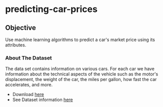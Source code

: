 # predicting-car-prices

## Objective
Use machine learning algorithms to predict a car's market price using its attributes.

### About The Dataset
The data set contains information on various cars. For each car we have information about the technical aspects of the vehicle such as the motor's displacement, the weight of the car, the miles per gallon, how fast the car accelerates, and more.
* Download [here](https://archive.ics.uci.edu/ml/machine-learning-databases/autos/imports-85.data)
* See Dataset information [here](https://archive.ics.uci.edu/ml/datasets/Automobile)
